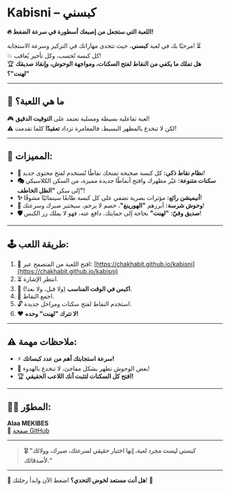 # Kabisni – كبسني  
**🔥 اللعبة التي ستجعل من إصبعك أسطورة في سرعة الضغط!**  

مرحبًا بك في لعبة **كبسني**، حيث تتحدى مهاراتك في التركيز وسرعة الاستجابة! ⏳  
💥 كل كبسة تُحسب، وكل تأخير يُعاقب!  
🏆 **هل تملك ما يكفي من النقاط لفتح السكنات، ومواجهة الوحوش، وإنقاذ صديقك "لهنت"؟**  

---

## 🎯 ما هي اللعبة؟  
🎮 لعبة تفاعلية بسيطة ومسلية تعتمد على **التوقيت الدقيق**!  
⚠️ لكن لا تنخدع بالمظهر البسيط، فالمغامرة تزداد **تعقيدًا** كلما تقدمت!  

---

## 🌟 المميزات:

- **🎯 نظام نقاط ذكي:** كل كبسة صحيحة تمنحك نقاطًا تُستخدم لفتح محتوى جديد!  
- **🎭 سكنات متنوعة:** غيّر مظهرك وافتح أنماطًا جديدة مميزة، من السكن الكلاسيكي إلى سكن **"الظل الخاطف"**!  
- **✨ أنيميشن رائع:** مؤثرات بصرية تضفي على كل كبسة طابعًا سينمائيًا مشوقًا!  
- **👹 وحوش شرسة:** أبرزهم **"الهورينغ"**، خصم لا يرحم، سيختبر صبرك وسرعتك!  
- **🛡️ صديق وفيّ:** **"لهنت"** بحاجة إلى حمايتك. دافع عنه، فهو لا يملك زر الكبس!  

---

## 🕹️ طريقة اللعب:

1. 📲 افتح اللعبة من المتصفح عبر: [https://chakhabit.github.io/kabisni](https://chakhabit.github.io/kabisni)  
2. ⏳ انتظر الإشارة.  
3. 💢 **اكبس في الوقت المناسب** (ولا قبل، ولا بعد!).  
4. 🏅 اجمع النقاط.  
5. 🔓 استخدم النقاط لفتح سكنات ومراحل جديدة.  
6. ❤️ **لا تترك "لهنت" وحده!**  

---

## ⚠️ ملاحظات مهمة:

- ⚡ **سرعة استجابتك أهم من عدد كبساتك!**  
- 👻 بعض الوحوش تظهر بشكل مفاجئ، لا تنخدع بالهدوء!  
- 🏆 **افتح كل السكنات لتثبت أنك اللاعب الحقيقي!**  

---

## 👨‍💻 المطوّر:  
**Alaa MEKIBES**  
🔗 [صفحة GitHub](https://github.com/chakhabit)  

---

> **🎖️ "كبسني ليست مجرد لعبة، إنها اختبار حقيقي لسرعتك، صبرك، وولائك لأصدقائك."**  

---

**🚀 هل أنت مستعد لخوض التحدي؟** اضغط الآن وابدأ رحلتك! 💪

